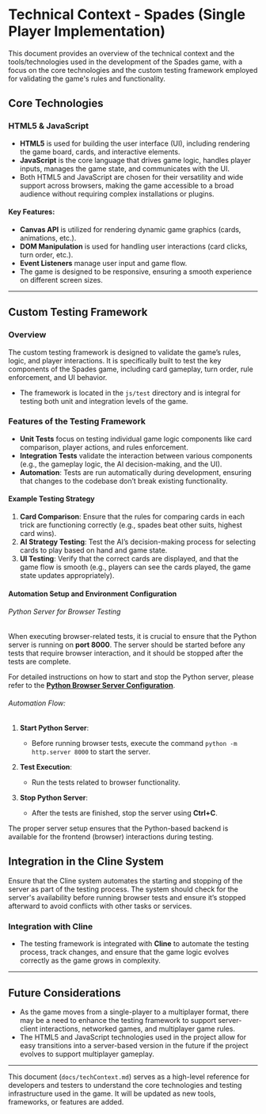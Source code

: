 # Technical Context - Spades (Single Player Implementation)

This document provides an overview of the technical context and the tools/technologies used in the development of the Spades game, with a focus on the core technologies and the custom testing framework employed for validating the game's rules and functionality.

## Core Technologies

### HTML5 & JavaScript

- **HTML5** is used for building the user interface (UI), including rendering the game board, cards, and interactive elements.
- **JavaScript** is the core language that drives game logic, handles player inputs, manages the game state, and communicates with the UI.
- Both HTML5 and JavaScript are chosen for their versatility and wide support across browsers, making the game accessible to a broad audience without requiring complex installations or plugins.
  
#### Key Features:
- **Canvas API** is utilized for rendering dynamic game graphics (cards, animations, etc.).
- **DOM Manipulation** is used for handling user interactions (card clicks, turn order, etc.).
- **Event Listeners** manage user input and game flow.
- The game is designed to be responsive, ensuring a smooth experience on different screen sizes.

---

## Custom Testing Framework

### Overview

The custom testing framework is designed to validate the game’s rules, logic, and player interactions. It is specifically built to test the key components of the Spades game, including card gameplay, turn order, rule enforcement, and UI behavior.

- The framework is located in the `js/test` directory and is integral for testing both unit and integration levels of the game.

### Features of the Testing Framework

- **Unit Tests** focus on testing individual game logic components like card comparison, player actions, and rules enforcement.
- **Integration Tests** validate the interaction between various components (e.g., the gameplay logic, the AI decision-making, and the UI).
- **Automation**: Tests are run automatically during development, ensuring that changes to the codebase don’t break existing functionality.

#### Example Testing Strategy

1. **Card Comparison**: Ensure that the rules for comparing cards in each trick are functioning correctly (e.g., spades beat other suits, highest card wins).
2. **AI Strategy Testing**: Test the AI’s decision-making process for selecting cards to play based on hand and game state.
3. **UI Testing**: Verify that the correct cards are displayed, and that the game flow is smooth (e.g., players can see the cards played, the game state updates appropriately).

#### Automation Setup and Environment Configuration

###### Python Server for Browser Testing

When executing browser-related tests, it is crucial to ensure that the Python server is running on **port 8000**. The server should be started before any tests that require browser interaction, and it should be stopped after the tests are complete.

For detailed instructions on how to start and stop the Python server, please refer to the **[Python Browser Server Configuration](docs/browserServerConfig.md)**.

###### Automation Flow:

1. **Start Python Server**:
   - Before running browser tests, execute the command `python -m http.server 8000` to start the server.
  
2. **Test Execution**:
   - Run the tests related to browser functionality.
  
3. **Stop Python Server**:
   - After the tests are finished, stop the server using **Ctrl+C**.

The proper server setup ensures that the Python-based backend is available for the frontend (browser) interactions during testing.

## Integration in the Cline System

Ensure that the Cline system automates the starting and stopping of the server as part of the testing process. The system should check for the server's availability before running browser tests and ensure it’s stopped afterward to avoid conflicts with other tasks or services.


### Integration with Cline

- The testing framework is integrated with **Cline** to automate the testing process, track changes, and ensure that the game logic evolves correctly as the game grows in complexity.
  
---

## Future Considerations

- As the game moves from a single-player to a multiplayer format, there may be a need to enhance the testing framework to support server-client interactions, networked games, and multiplayer game rules.
- The HTML5 and JavaScript technologies used in the project allow for easy transitions into a server-based version in the future if the project evolves to support multiplayer gameplay.

---

This document (`docs/techContext.md`) serves as a high-level reference for developers and testers to understand the core technologies and testing infrastructure used in the game. It will be updated as new tools, frameworks, or features are added.

